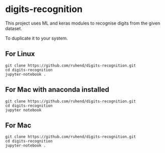 # digits-recognition
This project uses ML and keras modules to recognise digits from the given dataset.

To duplicate it to your system.

## For Linux
```
git clone https://github.com/ruhend/digits-recognition.git
cd digits-recognition
jupyter-notebook .
```
## For Mac with anaconda installed
```
git clone https://github.com/ruhend/digits-recognition.git
cd digits-recognition
jupyter notebook
```

## For Mac
```
git clone https://github.com/ruhend/digits-recognition.git
cd digits-recognition
jupyter-notebook .
```

